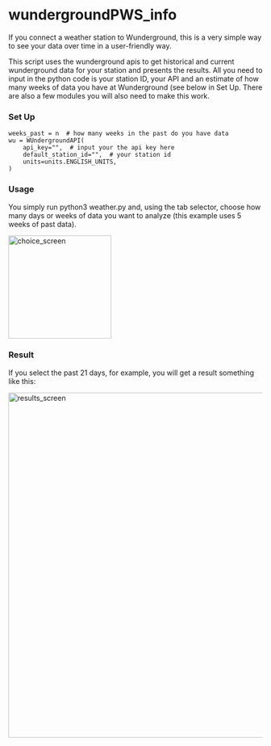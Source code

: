 # wundergroundPWS_info

If you connect a weather station to Wunderground, this is a very simple way to see your data over time in a user-friendly way.

This script uses the wunderground apis to get historical and current wunderground data for your station and presents the results.
All you need to input in the python code is your station ID, your API and an estimate of how many weeks of data you have at Wunderground (see below in Set Up.  There are also a few modules you will also need to make this work.

### Set Up
    weeks_past = n  # how many weeks in the past do you have data
    wu = WUndergroundAPI(
        api_key="",  # input your the api key here
        default_station_id="",  # your station id
        units=units.ENGLISH_UNITS,
    )
    
### Usage

You simply run python3 weather.py and, using the tab selector, choose how many days or weeks of data you want to analyze (this example uses 5 weeks of past data). 

<img width="204" alt="choice_screen" src="https://user-images.githubusercontent.com/1487109/211220200-84bf69f5-339d-41f2-a5de-e79ca691b8fa.png">


### Result

If you select the past 21 days, for example, you will get a result something like this:

<img width="683" alt="results_screen" src="https://user-images.githubusercontent.com/1487109/211218144-5b61b728-6748-4e8f-9396-1f53fd3089ec.png">
